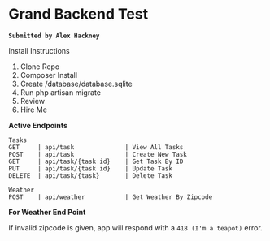 # Grand Backend Test
**`Submitted by Alex Hackney`**

Install Instructions

 1. Clone Repo
 2. Composer Install
 3. Create /database/database.sqlite
 4. Run php artisan migrate
 5. Review
 6. Hire Me

**Active Endpoints**

	Tasks
    GET 	| api/task              | View All Tasks
    POST	| api/task              | Create New Task
    GET     | api/task/{task id}    | Get Task By ID
    PUT     | api/task/{task id}    | Update Task
    DELETE	| api/task/{task}       | Delete Task
    
    Weather
    POST	| api/weather           | Get Weather By Zipcode

**For Weather End Point**

If invalid zipcode is given, app will respond with a `418 (I'm a teapot)` error.
